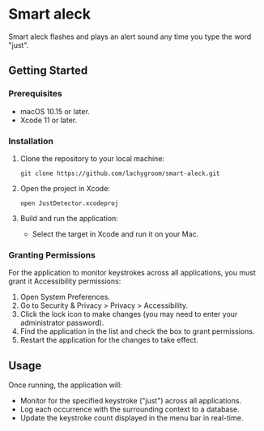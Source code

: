 # Smart aleck

Smart aleck flashes and plays an alert sound any time you type the word "just". 

## Getting Started

### Prerequisites

- macOS 10.15 or later.
- Xcode 11 or later.

### Installation

1. Clone the repository to your local machine:

   ```
   git clone https://github.com/lachygroom/smart-aleck.git
   ```

2. Open the project in Xcode:

   ```
   open JustDetector.xcodeproj
   ```

3. Build and run the application:

   - Select the target in Xcode and run it on your Mac.

### Granting Permissions

For the application to monitor keystrokes across all applications, you must grant it Accessibility permissions:

1. Open System Preferences.
2. Go to Security & Privacy > Privacy > Accessibility.
3. Click the lock icon to make changes (you may need to enter your administrator password).
4. Find the application in the list and check the box to grant permissions.
5. Restart the application for the changes to take effect.

## Usage

Once running, the application will:

- Monitor for the specified keystroke ("just") across all applications.
- Log each occurrence with the surrounding context to a database.
- Update the keystroke count displayed in the menu bar in real-time.
